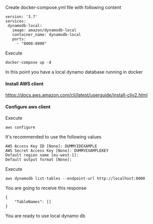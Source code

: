 Create docker-compose.yml file with following content

```
version: '3.7'
services:
 dynamodb-local:
   image: amazon/dynamodb-local
   container_name: dynamodb-local
   ports:
     - "8000:8000"
```

Execute

```
docker-compose up -d
```

In this point you have a local dynamo database running in docker


#### Install AWS client

https://docs.aws.amazon.com/cli/latest/userguide/install-cliv2.html

#### Configure aws client

Execute
```
aws configure
```
It's recommended to use the following values
```
AWS Access Key ID [None]: DUMMYIDEXAMPLE                                      
AWS Secret Access Key [None]: DUMMYEXAMPLEKEY
Default region name [eu-west-1]: 
Default output format [None]: 
```

Execute
```
aws dynamodb list-tables --endpoint-url http://localhost:8000
```

You are going to receive this response
```
{
    "TableNames": []
}
```
You are ready to use local dynamo db
